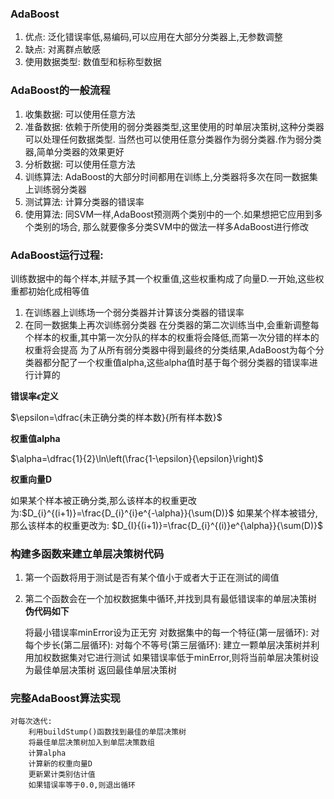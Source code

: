 ### AdaBoost
1. 优点: 泛化错误率低,易编码,可以应用在大部分分类器上,无参数调整
2. 缺点: 对离群点敏感
3. 使用数据类型: 数值型和标称型数据
### AdaBoost的一般流程
1. 收集数据: 可以使用任意方法
2. 准备数据: 依赖于所使用的弱分类器类型,这里使用的时单层决策树,这种分类器可以处理任何数据类型.
    当然也可以使用任意分类器作为弱分类器.作为弱分类器,简单分类器的效果更好
3. 分析数据: 可以使用任意方法
4. 训练算法: AdaBoost的大部分时间都用在训练上,分类器将多次在同一数据集上训练弱分类器
5. 测试算法: 计算分类器的错误率
6. 使用算法: 同SVM一样,AdaBoost预测两个类别中的一个.如果想把它应用到多个类别的场合,
    那么就要像多分类SVM中的做法一样多AdaBoost进行修改
### AdaBoost运行过程:
训练数据中的每个样本,并赋予其一个权重值,这些权重构成了向量D.一开始,这些权重都初始化成相等值
1. 在训练器上训练场一个弱分类器并计算该分类器的错误率
2. 在同一数据集上再次训练弱分类器
  在分类器的第二次训练当中,会重新调整每个样本的权重,其中第一次分队的样本的权重将会降低,而第一次分错的样本的权重将会提高
  为了从所有弱分类器中得到最终的分类结果,AdaBoost为每个分类器都分配了一个权重值alpha,这些alpha值时基于每个弱分类器的错误率进行计算的

**错误率$\epsilon$定义**

$\epsilon=\dfrac{未正确分类的样本数}{所有样本数}$

**权重值alpha**

$\alpha=\dfrac{1}{2}\ln\left(\frac{1-\epsilon}{\epsilon}\right)$

**权重向量D**

如果某个样本被正确分类,那么该样本的权重更改为:$D_{i}^{(i+1)}=\frac{D_{i}^{i}e^{-\alpha}}{\sum(D)}$
如果某个样本被错分,那么该样本的权重更改为: $D_{I}{(i+1)}=\frac{D_{i}^{(i)}e^{\alpha}}{\sum(D)}$

### 构建多函数来建立单层决策树代码
1. 第一个函数将用于测试是否有某个值小于或者大于正在测试的阈值
2. 第二个函数会在一个加权数据集中循环,并找到具有最低错误率的单层决策树
  **伪代码如下**

  	将最小错误率minError设为正无穷
  	对数据集中的每一个特征(第一层循环):
  		对每个步长(第二层循环):
  		对每个不等号(第三层循环):
  			建立一颗单层决策树并利用加权数据集对它进行测试
  			如果错误率低于minError,则将当前单层决策树设为最佳单层决策树
  	返回最佳单层决策树
### 完整AdaBoost算法实现



	对每次迭代:
		利用buildStump()函数找到最佳的单层决策树
		将最佳单层决策树加入到单层决策数组
		计算alpha
		计算新的权重向量D
		更新累计类别估计值
		如果错误率等于0.0,则退出循环
